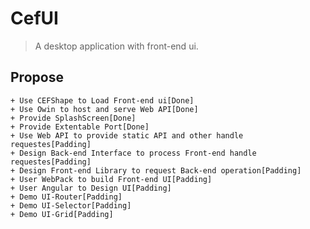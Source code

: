 # CefUI    
> A desktop application with front-end ui.          

## Propose   
    + Use CEFShape to Load Front-end ui[Done]
    + Use Owin to host and serve Web API[Done]
    + Provide SplashScreen[Done]
    + Provide Extentable Port[Done]
    + Use Web API to provide static API and other handle requestes[Padding]
    + Design Back-end Interface to process Front-end handle requestes[Padding]
    + Design Front-end Library to request Back-end operation[Padding]
    + User WebPack to build Front-end UI[Padding]
    + User Angular to Design UI[Padding]
    + Demo UI-Router[Padding]
    + Demo UI-Selector[Padding]
    + Demo UI-Grid[Padding]